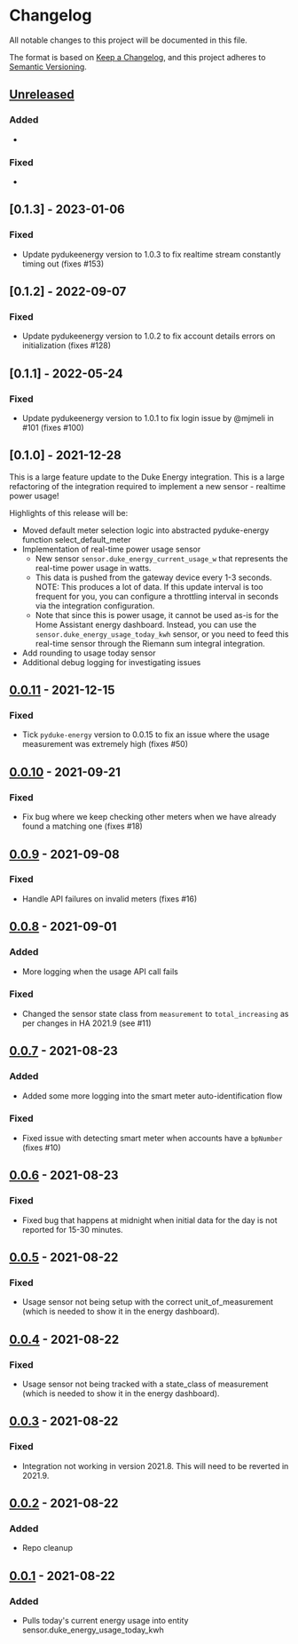 # Changelog

All notable changes to this project will be documented in this file.

The format is based on [Keep a Changelog](https://keepachangelog.com/en/1.0.0/),
and this project adheres to [Semantic Versioning](https://semver.org/spec/v2.0.0.html).

## [Unreleased]

### Added

-

### Fixed

-

## [0.1.3] - 2023-01-06

### Fixed

- Update pydukeenergy version to 1.0.3 to fix realtime stream constantly timing out (fixes #153)

## [0.1.2] - 2022-09-07

### Fixed

- Update pydukeenergy version to 1.0.2 to fix account details errors on initialization (fixes #128)

## [0.1.1] - 2022-05-24

### Fixed

- Update pydukeenergy version to 1.0.1 to fix login issue by @mjmeli in #101 (fixes #100)

## [0.1.0] - 2021-12-28

This is a large feature update to the Duke Energy integration. This is a large refactoring of the integration required to implement a new sensor - realtime power usage!

Highlights of this release will be:

- Moved default meter selection logic into abstracted pyduke-energy function select_default_meter
- Implementation of real-time power usage sensor
  - New sensor `sensor.duke_energy_current_usage_w` that represents the real-time power usage in watts.
  - This data is pushed from the gateway device every 1-3 seconds. NOTE: This produces a lot of data. If this update interval is too frequent for you, you can configure a throttling interval in seconds via the integration configuration.
  - Note that since this is power usage, it cannot be used as-is for the Home Assistant energy dashboard. Instead, you can use the `sensor.duke_energy_usage_today_kwh` sensor, or you need to feed this real-time sensor through the Riemann sum integral integration.
- Add rounding to usage today sensor
- Additional debug logging for investigating issues

## [0.0.11] - 2021-12-15

### Fixed

- Tick `pyduke-energy` version to 0.0.15 to fix an issue where the usage measurement was extremely high (fixes #50)

## [0.0.10] - 2021-09-21

### Fixed

- Fix bug where we keep checking other meters when we have already found a matching one (fixes #18)

## [0.0.9] - 2021-09-08

### Fixed

- Handle API failures on invalid meters (fixes #16)

## [0.0.8] - 2021-09-01

### Added

- More logging when the usage API call fails

### Fixed

- Changed the sensor state class from `measurement` to `total_increasing` as per changes in HA 2021.9 (see #11)

## [0.0.7] - 2021-08-23

### Added

- Added some more logging into the smart meter auto-identification flow

### Fixed

- Fixed issue with detecting smart meter when accounts have a `bpNumber` (fixes #10)

## [0.0.6] - 2021-08-23

### Fixed

- Fixed bug that happens at midnight when initial data for the day is not reported for 15-30 minutes.

## [0.0.5] - 2021-08-22

### Fixed

- Usage sensor not being setup with the correct unit_of_measurement (which is needed to show it in the energy dashboard).

## [0.0.4] - 2021-08-22

### Fixed

- Usage sensor not being tracked with a state_class of measurement (which is needed to show it in the energy dashboard).

## [0.0.3] - 2021-08-22

### Fixed

- Integration not working in version 2021.8. This will need to be reverted in 2021.9.

## [0.0.2] - 2021-08-22

### Added

- Repo cleanup

## [0.0.1] - 2021-08-22

### Added

- Pulls today's current energy usage into entity sensor.duke_energy_usage_today_kwh

[unreleased]: https://github.com//mjmeli/ha-duke-energy-gateway/compare/0.0.11...HEAD
[0.0.11]: https://github.com/mjmeli/ha-duke-energy-gateway/releases/tag/0.0.11
[0.0.10]: https://github.com/mjmeli/ha-duke-energy-gateway/releases/tag/0.0.10
[0.0.9]: https://github.com/mjmeli/ha-duke-energy-gateway/releases/tag/0.0.9
[0.0.8]: https://github.com/mjmeli/ha-duke-energy-gateway/releases/tag/0.0.8
[0.0.7]: https://github.com/mjmeli/ha-duke-energy-gateway/releases/tag/0.0.7
[0.0.6]: https://github.com/mjmeli/ha-duke-energy-gateway/releases/tag/0.0.6
[0.0.5]: https://github.com/mjmeli/ha-duke-energy-gateway/releases/tag/0.0.5
[0.0.4]: https://github.com/mjmeli/ha-duke-energy-gateway/releases/tag/0.0.4
[0.0.3]: https://github.com/mjmeli/ha-duke-energy-gateway/releases/tag/0.0.3
[0.0.2]: https://github.com/mjmeli/ha-duke-energy-gateway/releases/tag/0.0.2
[0.0.1]: https://github.com/mjmeli/ha-duke-energy-gateway/releases/tag/0.0.1
